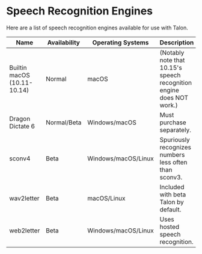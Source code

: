 # Speech Recognition Engines

Here are a list of speech recognition engines available for use with Talon.

| Name                        | Availability | Operating Systems   | Description                                                          | Link                                                                                          |
|-----------------------------|--------------|---------------------|----------------------------------------------------------------------|-----------------------------------------------------------------------------------------------|
| Builtin macOS (10.11-10.14) | Normal       | macOS               | (Notably note that 10.15's speech recognition engine does NOT work.) | n/a                                                                                           |
| Dragon Dictate 6            | Normal/Beta  | Windows/macOS       | Must purchase separately.                                            | [Windows](https://talon.wiki/SettingUpTalonWithWindows10AndDragonDictate/)    |
| sconv4                      | Beta         | Windows/macOS/Linux | Spuriously recognizes numbers less often than sconv3.                | [link](https://talonvoice.slack.com/archives/G9YTMSZ2T/p1593080845371600?thread_ts=1593080845.371600) |
| wav2letter                  | Beta         | macOS/Linux         | Included with beta Talon by default.                                 | n/a                                                                                           |
| web2letter                  | Beta         | Windows/macOS/Linux | Uses hosted speech recognition.                                      | [link](https://talonvoice.slack.com/archives/G9YTMSZ2T/p1592322134388800)                             |

